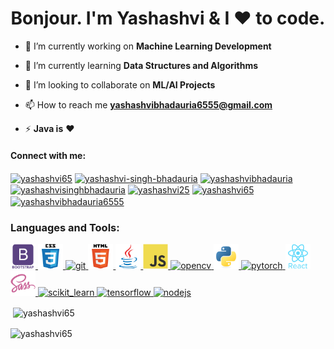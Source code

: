 <h1 align="center">Bonjour. I'm Yashashvi & I ❤️ to code.</h1>







- 🔭 I’m currently working on **Machine Learning Development**

- 🌱 I’m currently learning **Data Structures and Algorithms**

- 👯 I’m looking to collaborate on **ML/AI Projects**

- 📫 How to reach me **yashashvibhadauria6555@gmail.com**

- ⚡ **Java is** ❤️

<h4 align="left">Connect with me:</h4>
<p align="left">
<a href="https://linkedin.com/in/yashashvi65" target="blank"><img align="center" src="https://cdn.jsdelivr.net/npm/simple-icons@3.0.1/icons/linkedin.svg" alt="yashashvi65" height="30" width="40" /></a>
<a href="https://stackoverflow.com/users/yashashvi-singh-bhadauria" target="blank"><img align="center" src="https://cdn.jsdelivr.net/npm/simple-icons@3.0.1/icons/stackoverflow.svg" alt="yashashvi-singh-bhadauria" height="30" width="40" /></a>
<a href="https://kaggle.com/yashashvibhadauria" target="blank"><img align="center" src="https://cdn.jsdelivr.net/npm/simple-icons@3.0.1/icons/kaggle.svg" alt="yashashvibhadauria" height="30" width="40" /></a>
<a href="https://instagram.com/yashashvisinghbhadauria" target="blank"><img align="center" src="https://cdn.jsdelivr.net/npm/simple-icons@3.0.1/icons/instagram.svg" alt="yashashvisinghbhadauria" height="30" width="40" /></a>
<a href="https://www.codechef.com/users/yashashvi25" target="blank"><img align="center" src="https://cdn.jsdelivr.net/npm/simple-icons@3.1.0/icons/codechef.svg" alt="yashashvi25" height="30" width="40" /></a>
<a href="https://www.hackerrank.com/yashashvi65" target="blank"><img align="center" src="https://cdn.jsdelivr.net/npm/simple-icons@3.0.1/icons/hackerrank.svg" alt="yashashvi65" height="30" width="40" /></a>
<a href="https://www.leetcode.com/yashashvibhadauria6555" target="blank"><img align="center" src="https://cdn.jsdelivr.net/npm/simple-icons@3.0.1/icons/leetcode.svg" alt="yashashvibhadauria6555" height="30" width="40" /></a>
  
</p>

<h3 align="left">Languages and Tools:</h3>
<p align="left"> <a href="https://getbootstrap.com" target="_blank"> <img src="https://raw.githubusercontent.com/devicons/devicon/master/icons/bootstrap/bootstrap-plain-wordmark.svg" alt="bootstrap" width="40" height="40"/> </a> <a href="https://www.w3schools.com/css/" target="_blank"> <img src="https://raw.githubusercontent.com/devicons/devicon/master/icons/css3/css3-original-wordmark.svg" alt="css3" width="40" height="40"/> </a> <a href="https://git-scm.com/" target="_blank"> <img src="https://www.vectorlogo.zone/logos/git-scm/git-scm-icon.svg" alt="git" width="40" height="40"/> </a> <a href="https://www.w3.org/html/" target="_blank"> <img src="https://raw.githubusercontent.com/devicons/devicon/master/icons/html5/html5-original-wordmark.svg" alt="html5" width="40" height="40"/> </a> <a href="https://www.java.com" target="_blank"> <img src="https://raw.githubusercontent.com/devicons/devicon/master/icons/java/java-original.svg" alt="java" width="40" height="40"/> </a> <a href="https://developer.mozilla.org/en-US/docs/Web/JavaScript" target="_blank"> <img src="https://raw.githubusercontent.com/devicons/devicon/master/icons/javascript/javascript-original.svg" alt="javascript" width="40" height="40"/> </a> <a href="https://opencv.org/" target="_blank"> <img src="https://www.vectorlogo.zone/logos/opencv/opencv-icon.svg" alt="opencv" width="40" height="40"/> </a> <a href="https://www.python.org" target="_blank"> <img src="https://raw.githubusercontent.com/devicons/devicon/master/icons/python/python-original.svg" alt="python" width="40" height="40"/> </a> <a href="https://pytorch.org/" target="_blank"> <img src="https://www.vectorlogo.zone/logos/pytorch/pytorch-icon.svg" alt="pytorch" width="40" height="40"/> </a> <a href="https://reactjs.org/" target="_blank"> <img src="https://raw.githubusercontent.com/devicons/devicon/master/icons/react/react-original-wordmark.svg" alt="react" width="40" height="40"/> </a> <a href="https://sass-lang.com" target="_blank"> <img src="https://raw.githubusercontent.com/devicons/devicon/master/icons/sass/sass-original.svg" alt="sass" width="40" height="40"/> </a> <a href="https://scikit-learn.org/" target="_blank"> <img src="https://upload.wikimedia.org/wikipedia/commons/0/05/Scikit_learn_logo_small.svg" alt="scikit_learn" width="40" height="40"/> </a> <a href="https://www.tensorflow.org" target="_blank"> <img src="https://www.vectorlogo.zone/logos/tensorflow/tensorflow-icon.svg" alt="tensorflow" width="40" height="40"/> <img src="https://upload.wikimedia.org/wikipedia/commons/thumb/d/d9/Node.js_logo.svg/1280px-Node.js_logo.svg.png" alt="nodejs" width="40" height="40"/> </a> </p>

<p>&nbsp;<img align="center" src="https://github-readme-stats.vercel.app/api?username=yashashvi65&show_icons=true&locale=en" alt="yashashvi65" /></p>

<p><img align="center" src="https://github-readme-streak-stats.herokuapp.com/?user=yashashvi65&" alt="yashashvi65" /></p>

  

